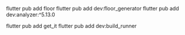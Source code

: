 
flutter pub add floor
flutter pub add dev:floor_generator
flutter pub add dev:analyzer:^5.13.0

flutter pub add get_it
flutter pub add dev:build_runner
